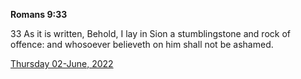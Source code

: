 **Romans 9:33**

33 As it is written, Behold, I lay in Sion a stumblingstone and rock of offence: and whosoever believeth on him shall not be ashamed. 

[Thursday 02-June, 2022](https://t.me/s/daily_scripture)

